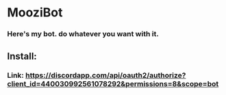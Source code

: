 # MooziBot

### Here's my bot. do whatever you want with it.

## Install:

### Link: https://discordapp.com/api/oauth2/authorize?client_id=440030992561078292&permissions=8&scope=bot
